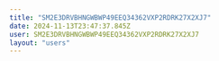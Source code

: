 ```yaml
---
title: "SM2E3DRVBHNGWBWP49EEQ34362VXP2RDRK27X2XJ7"
date: 2024-11-13T23:47:37.845Z
user: SM2E3DRVBHNGWBWP49EEQ34362VXP2RDRK27X2XJ7
layout: "users"
---
```

    